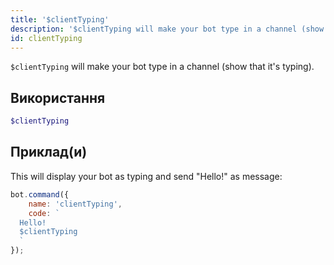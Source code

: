 ```yaml
---
title: '$clientTyping'
description: '$clientTyping will make your bot type in a channel (show that it''s typing).'
id: clientTyping
---
```


`$clientTyping` will make your bot type in a channel (show that it's typing).

## Використання

```php
$clientTyping
```

## Приклад(и)

This will display your bot as typing and send "Hello!" as message:

```javascript
bot.command({
    name: 'clientTyping',
    code: `
  Hello!
  $clientTyping
  `
});
```
